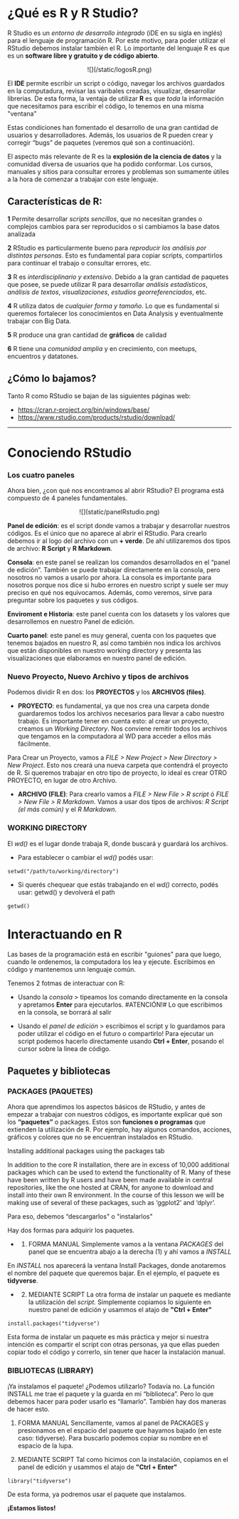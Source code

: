 # ¿Qué es R y R Studio? 

R Studio es un _entorno de desarrollo integrado_ (iDE en su sigla en inglés) para el lenguaje de programación R. Por este motivo, para poder utilizar el RStudio debemos instalar también el R. Lo importante del lenguaje R es que es un __software libre y gratuito y de código abierto__. 

<center>
![](/static/logosR.png)
</center>

El __IDE__ permite escribir un script o código, navegar los archivos guardados en la computadura, revisar las varibales creadas, visualizar, desarrollar librerias. De esta forma, la ventaja de utilizar __R__ es que _toda_ la información que necesitamos para escribir el código, lo tenemos en una misma "ventana"

Estas condiciones han fomentado el desarrollo de una gran cantidad de usuarios y desarrolladores. Además, los usuarios de R pueden crear y corregir “bugs” de paquetes (veremos qué son a continuación). 

El aspecto más relevante de R es la __explosión de la ciencia de datos__ y la comunidad diversa de usuarios que ha podido conformar. Los cursos, manuales y sitios para consultar errores y problemas son sumamente útiles a la hora de comenzar a trabajar con este lenguaje. 


## Características de R:

__1__ Permite desarrollar _scripts sencillos_, que no necesitan grandes o complejos cambios para ser reproducidos o si cambiamos la base datos analizada

__2__ RStudio es particularmente bueno para _reproducir los análisis por distintas personas_. Esto es fundamental para copiar scripts, compartirlos para continuar el trabajo o consultar errores, etc. 

__3__ R es _interdisciplinario y extensivo_. Debido a la gran cantidad de paquetes que posee, se puede utilizar R para desarrollar _análisis estadísticos_, _análisis de textos_, _visualizaciones_, _estudios georreferenciados_, etc.

__4__ R utiliza datos de _cualquier forma y tamaño_. Lo que es fundamental si queremos fortalecer los conocimientos en Data Analysis y eventualmente trabajar con Big Data. 

__5__ R produce una gran cantidad de __gráficos__ de calidad 

__6__ R tiene una _comunidad amplia_ y en crecimiento, con meetups, encuentros y datatones. 


## ¿Cómo lo bajamos? 

Tanto R como RStudio se bajan de las siguientes páginas web:

- https://cran.r-project.org/bin/windows/base/
- https://www.rstudio.com/products/rstudio/download/

***

# Conociendo RStudio

### Los cuatro paneles
Ahora bien, ¿con qué nos encontramos al abrir RStudio? El programa está compuesto de 4 paneles fundamentales. 

<center>
![](static/panelRstudio.png)
</center>

__Panel de edición__: es el script donde vamos a trabajar y desarrollar nuestros códigos. Es el único que no aparece al abrir el RStudio. Para crearlo debemos ir al logo del archivo con un __+ verde__. De ahí utilizaremos dos tipos de archivo: __R Script__ y __R Markdown__.

__Consola__: en este panel se realizan los comandos desarrollados en el “panel de edición”. También se puede trabajar directamente en la consola, pero nosotros no vamos a usarlo por ahora. La consola es importante para nosotros porque nos dice si hubo errores en nuestro script y suele ser muy preciso en qué nos equivocamos. Además, como veremos, sirve para preguntar sobre los paquetes y sus códigos.  

__Enviroment e Historia__: este panel cuenta con los datasets y los valores que desarrollemos en nuestro Panel de edición. 

__Cuarto panel__: este panel es muy general, cuenta con los paquetes que tenemos bajados en nuestro R, así como también nos indica los archivos que están disponibles en nuestro working directory y presenta las visualizaciones que elaboramos en nuestro panel de edición. 

### Nuevo Proyecto, Nuevo Archivo y tipos de archivos 

Podemos dividir R en dos: los __PROYECTOS__ y los __ARCHIVOS (files)__. 

+ __PROYECTO__: es fundamental, ya que nos crea una carpeta donde guardaremos todos los archivos necesarios para llevar a cabo nuestro trabajo. Es importante tener en cuenta esto: al crear un proyecto, creamos un _Working Directory_. Nos conviene remitir todos los archivos que tengamos en la computadora al WD para acceder a ellos más fácilmente. 

Para Crear un Proyecto, vamos a _FILE > New Project > New Directory > New Project_. Esto nos creará una nueva carpeta que contendrá el proyecto de R. 
Si queremos trabajar en otro tipo de proyecto, lo ideal es crear OTRO PROYECTO, en lugar de otro Archivo. 

+ __ARCHIVO (FILE)__: Para crearlo vamos a _FILE > New File > R script_ ó _FILE > New File > R Markdown_. Vamos a usar dos tipos de archivos: _R Script (el más común)_ y el _R Markdown_. 


### WORKING DIRECTORY

El _wd()_ es el lugar donde trabaja R, donde buscará y guardará los archivos. 

* Para establecer o cambiar el _wd()_ podés usar: 

```
setwd("/path/to/working/directory")
```


* Si querés chequear que estás trabajando en el _wd()_ correcto, podés usar: getwd() y devolverá el path 


```{r}
getwd()
```

# Interactuando en R 

Las bases de la programación está en escribir "guiones" para que luego, cuando le ordenemos, la computadora los lea y ejecute. Escribimos en código y mantenemos unn lenguaje común. 

Tenemos 2 fotmas de interactuar con R: 

* Usando la _consola_  > tipeamos los comando directamente en la consola y apretamos __Enter__ para ejecutarlos. #ATENCIÓN!# Lo que escribimos en la consola, se borrará al salir

* Usando el _panel de edición_ > escribimos el script y lo guardamos para poder utilizar el código en el futuro o compartirlo! Para ejecutar un script podemos hacerlo directamente usando __Ctrl + Enter__, posando el cursor sobre la linea de código. 

## Paquetes y bibliotecas

### PACKAGES (PAQUETES)

Ahora que aprendimos los aspectos básicos de RStudio, y antes de empezar a trabajar con nuestros códigos, es importante explicar qué son los __“paquetes”__ o packages. Estos son __funciones o programas__ que extienden la utilización de R. Por ejemplo, hay algunos comandos, acciones, gráficos y colores que no se encuentran instalados en RStudio. 

Installing additional packages using the packages tab

In addition to the core R installation, there are in excess of 10,000 additional packages which can be used to extend the functionality of R. Many of these have been written by R users and have been made available in central repositories, like the one hosted at CRAN, for anyone to download and install into their own R environment. In the course of this lesson we will be making use of several of these packages, such as ‘ggplot2’ and ‘dplyr’.


Para eso, debemos “descargarlos" o "instalarlos" 

Hay dos formas para adquirir los paquetes. 

* 1. FORMA MANUAL
Simplemente vamos a la ventana _PACKAGES_ del panel que se encuentra abajo a la derecha (1) y ahí vamos a _INSTALL_

En _INSTALL_ nos aparecerá la ventana Install Packages, donde anotaremos el nombre del paquete que queremos bajar. En el ejemplo, el paquete es __tidyverse__.

* 2. MEDIANTE SCRIPT
La otra forma de instalar un paquete es mediante la utilización del _script_. Simplemente copiamos lo siguiente en nuestro panel de edición y usammos el atajo de __"Ctrl + Enter"__

```{r, eval=FALSE}
install.packages("tidyverse")
```


Esta forma de instalar un paquete es más práctica y mejor si nuestra intención es compartir el script con otras personas, ya que ellas pueden copiar todo el código y correrlo, sin tener que hacer la instalación manual.  

### BIBLIOTECAS (LIBRARY)

¡Ya instalamos el paquete! ¿Podemos utilizarlo? Todavía no. La función INSTALL me trae el paquete y la guarda en mi “biblioteca”. Pero lo que debemos hacer para poder usarlo es “llamarlo”. También hay dos maneras de hacer esto.

1. FORMA MANUAL
Sencillamente, vamos al panel de PACKAGES y presionamos en el espacio del paquete que hayamos bajado (en este caso: tidyverse). Para buscarlo podemos copiar su nombre en el espacio de la lupa.

2. MEDIANTE SCRIPT
Tal como hicimos con la instalación, copiamos en el panel de edición y usammos el atajo de __"Ctrl + Enter"__

```{r warning=FALSE}
library("tidyverse")
```


De esta forma, ya podremos usar el paquete que instalamos.  

__¡Estamos listos!__
